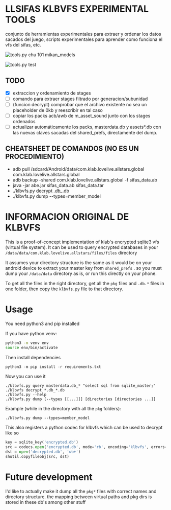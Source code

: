 # LLSIFAS KLBVFS EXPERIMENTAL TOOLS
conjunto de herramientas experimentales para extraer y ordenar los datos sacados del juego, scripts experimentales para aprender como funciona el vfs del sifas, etc.

![tools.py chu 101 mikan_models](https://images2.imgbox.com/81/f4/HwQTc7Bn_o.png)

![tools.py test](https://images2.imgbox.com/e3/0c/Di3Y8YU6_o.png)

## TODO
- [x] extraccion y ordenamiento de stages
- [ ] comando para extraer stages filtrado por generacion/subunidad
- [ ] (funcion decrypt) comprobar que el archivo existente no sea un placeholder de 0kb y reescribir en tal caso
- [ ] copiar los packs acb/awb de m_asset_sound junto con los stages ordenados
- [ ] actualizar automáticamente los packs, masterdata.db y assets*.db con las nuevas claves sacadas del shared_prefs, directamente del dump.

## CHEATSHEET DE COMANDOS (NO ES UN PROCEDIMIENTO)
- adb pull /sdcard/Android/data/com.klab.lovelive.allstars.global com.klab.lovelive.allstars.global
- adb backup -shared com.klab.lovelive.allstars.global -f sifas_data.ab
- java -jar abe.jar sifas_data.ab sifas_data.tar
- ./klbvfs.py decrypt *.db_*.db
- ./klbvfs.py dump --types=member_model

# INFORMACION ORIGINAL DE KLBVFS
This is a proof-of-concept implementation of klab's encrypted sqlite3 vfs (virtual file system). It can be used to query encrypted databases in your
`/data/data/com.klab.lovelive.allstars/files/files` directory

It assumes your directory structure is the same as it would be on your
android device to extract your master key from `shared_prefs` . so you
must dump your `/data/data` directory as is, or run this directly on your
phone.

To get all the files in the right directory, get all the `pkg` files and `.db.*` files in one folder, then copy the `klbvfs.py` file to that directory.

# Usage
You need python3 and pip installed

If you have python venv:

```sh
python3 -m venv env
source env/bin/activate
```

Then install dependencies

```c
python3 -m pip install -r requirements.txt
```

Now you can use it

```
./klbvfs.py query masterdata.db_* "select sql from sqlite_master;"
./klbvfs decrypt *.db_*.db
./klbvfs.py --help
./klbvfs.py dump [--types [[...]]] [directories [directories ...]]
```

Example (while in the directory with all the `pkg` folders):

```
./klbvfs.py dump --types=member_model
```

This also registers a python codec for klbvfs which can be used to decrypt
like so

```python
key = sqlite_key('encrypted.db')
src = codecs.open('encrypted.db', mode='rb', encoding='klbvfs', errors=key)
dst = open('decrypted.db', 'wb+')
shutil.copyfileobj(src, dst)
```

# Future development
I'd like to actually make it dump all the `pkg*` files with correct names
and directory structure. the mapping between virtual paths and pkg dirs
is stored in these db's among other stuff

